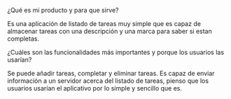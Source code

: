 ¿Qué es mi producto y para que sirve?

Es una aplicación de listado de tareas muy simple que es capaz de almacenar tareas con una descripción y una marca para saber si estan completas.

¿Cuáles son las funcionalidades más importantes y porque los usuarios las usarían?

Se puede añadir tareas, completar y eliminar tareas. Es capaz de enviar información a un servidor acerca del listado de tareas, pienso que los usuarios usarían el aplicativo
por lo simple y sencillo que es.

